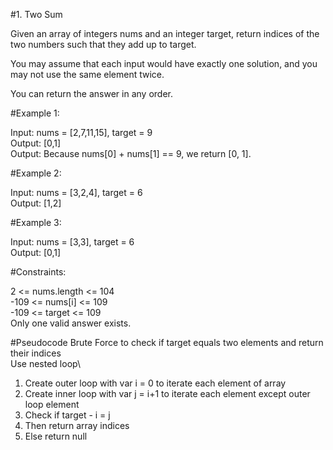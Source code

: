 #1. Two Sum 

Given an array of integers nums and an integer target, return indices of the two numbers such that they add up to target.

You may assume that each input would have exactly one solution, and you may not use the same element twice.

You can return the answer in any order.

#Example 1:

Input: nums = [2,7,11,15], target = 9\
Output: [0,1]\
Output: Because nums[0] + nums[1] == 9, we return [0, 1].

#Example 2:

Input: nums = [3,2,4], target = 6\
Output: [1,2]

#Example 3:

Input: nums = [3,3], target = 6\
Output: [0,1]


#Constraints:

2 <= nums.length <= 104\
-109 <= nums[i] <= 109\
-109 <= target <= 109\
Only one valid answer exists.

#Pseudocode 
Brute Force to check if target equals two elements and return their indices\
Use nested loop\
1. Create outer loop with var i = 0 to iterate each element of array 
2. Create inner loop with var j = i+1 to iterate each element except outer loop element
3. Check if target - i = j
4. Then return array indices
5. Else return null

